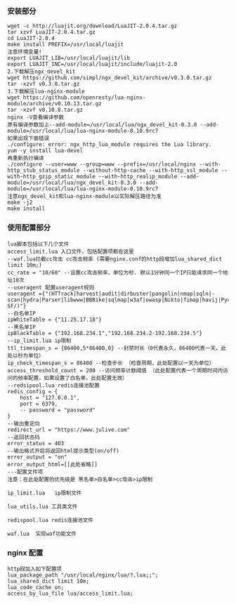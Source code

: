 ### 安装部分
 	wget -c http://luajit.org/download/LuaJIT-2.0.4.tar.gz
	tar xzvf LuaJIT-2.0.4.tar.gz
	cd LuaJIT-2.0.4
	make install PREFIX=/usr/local/luajit
	注意环境变量!
	export LUAJIT_LIB=/usr/local/luajit/lib
	export LUAJIT_INC=/usr/local/luajit/include/luajit-2.0
	2.下载解压ngx_devel_kit
	wget https://github.com/simpl/ngx_devel_kit/archive/v0.3.0.tar.gz
	tar -xzvf v0.3.0.tar.gz
	3.下载解压lua-nginx-module
	wget https://github.com/openresty/lua-nginx-module/archive/v0.10.13.tar.gz
	tar -xzvf v0.10.8.tar.gz
	nginx -V查看编译参数
	原有编译参数加上--add-module=/usr/local/lua/ngx_devel_kit-0.3.0 --add-module=/usr/local/lua/lua-nginx-module-0.10.9rc7
	如果出现下面错误
	./configure: error: ngx_http_lua_module requires the Lua library.
	yum -y install lua-devel
	再重新执行编译
	./configure --user=www --group=www --prefix=/usr/local/nginx --with-http_stub_status_module --without-http-cache --with-http_ssl_module --with-http_gzip_static_module --with-http_realip_module --add-module=/usr/local/lua/ngx_devel_kit-0.3.0 --add-module=/usr/local/lua/lua-nginx-module-0.10.9rc7
	注意ngx_devel_kit和lua-nginx-module以实际解压路径为准
	make -j2
	make install
### 使用配置部分
	lua脚本包括以下几个文件
	access_limit.lua 入口文件，包括配置项都在这里
    --waf.lua拦截cc攻击 cc攻击频率 (需要nginx.conf的http段增加lua_shared_dict limit 10m;)
	cc_rate = "10/60" --设置cc攻击频率，单位为秒. 默认1分钟同一个IP只能请求同一个地址10次
    --useragent 配置useragent规则
	useragent ={"(HTTrack|harvest|audit|dirbuster|pangolin|nmap|sqln|-scan|hydra|Parser|libwww|BBBike|sqlmap|w3af|owasp|Nikto|fimap|havij|PycURL|zmeu|BabyKrokodil|netsparker|httperf|bench| SF/)"}
    --白名单IP
	ipWhiteTable = {"11.25.17.18"}
    --黑名单IP
	ipBlackTable = {"192.168.234.1","192.168.234.2-192.168.234.5"}
    --ip_limit.lua ip限制
	ttl_timespan_s = {86400,5*86400,0} --封禁时长（0代表永久，86400代表一天，此处以秒为单位）
    ip_check_timespan_s = 86400 --检查步长 （检查周期，此处配置以一天为单位）
 	access_threshold_count = 200 --访问频率计数阈值 （此处配置代表一个周期时间内访问的频率配置，如果设置了白名单，此处配置无效）
    --redsipool.lua redis连接池配置
	redis_config = {
		host = "127.0.0.1",
		port = 6379,
        -- password = "password"
	}
    --输出重定向
	redirect_url = "https://www.julive.com"
    --返回状态码
	error_status = 403
    --输出格式开启将返回html提示类型(on/off)
	error_output = "on"
	error_output_html=[[此处省略]]
    ---配置文件项
	注意：在此处配置的优先级是 黑名单>白名单>cc攻击>ip限制

	ip_limit.lua   ip限制文件

	lua_utils.lua 工具类文件

	redispool.lua redis连接池文件

	waf.lua  实现waf功能文件
### nginx 配置
	http段加入如下配置项
	lua_package_path "/usr/local/nginx/lua/?.lua;;";
	lua_shared_dict limit 10m;
	lua_code_cache on;
	access_by_lua_file lua/access_limit.lua;